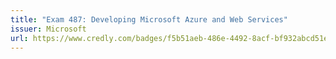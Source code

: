 ```yaml
---
title: "Exam 487: Developing Microsoft Azure and Web Services"
issuer: Microsoft
url: https://www.credly.com/badges/f5b51aeb-486e-4492-8acf-bf932abcd51e/public_url
---
```

<div data-iframe-width="150" data-iframe-height="270" data-share-badge-id="f5b51aeb-486e-4492-8acf-bf932abcd51e" data-share-badge-host="https://www.credly.com"></div><script type="text/javascript" async src="//cdn.credly.com/assets/utilities/embed.js"></script>